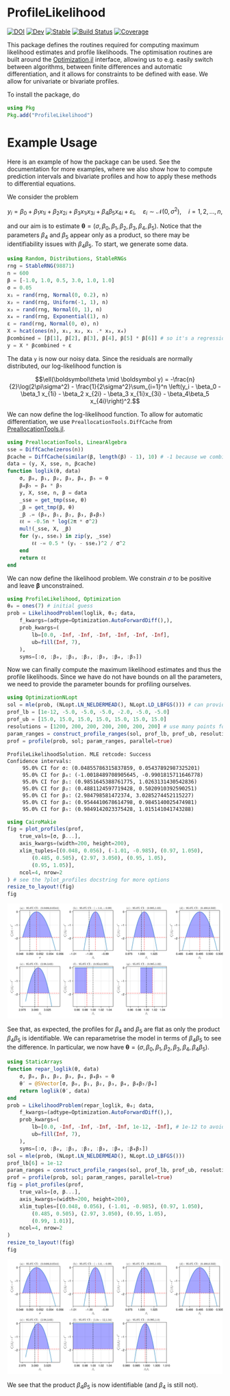 # ProfileLikelihood 

[![DOI](https://zenodo.org/badge/508701126.svg)](https://zenodo.org/badge/latestdoi/508701126)
[![Dev](https://img.shields.io/badge/docs-dev-blue.svg)](https://DanielVandH.github.io/ProfileLikelihood.jl/dev)
[![Stable](https://img.shields.io/badge/docs-stable-blue.svg)](https://DanielVandH.github.io/ProfileLikelihood.jl/stable)
[![Build Status](https://github.com/DanielVandH/ProfileLikelihood.jl/actions/workflows/CI.yml/badge.svg?branch=main)](https://github.com/DanielVandH/ProfileLikelihood.jl/actions/workflows/CI.yml?query=branch%3Amain)
[![Coverage](https://codecov.io/gh/DanielVandH/ProfileLikelihood.jl/branch/main/graph/badge.svg)](https://codecov.io/gh/DanielVandH/ProfileLikelihood.jl)

This package defines the routines required for computing maximum likelihood estimates and profile likelihoods. The optimisation routines are built around the [Optimization.jl](https://github.com/SciML/Optimization.jl) interface, allowing us to e.g. easily switch between algorithms, between finite differences and automatic differentiation, and it allows for constraints to be defined with ease. We allow for univariate or bivariate profiles.

To install the package, do
```julia
using Pkg
Pkg.add("ProfileLikelihood")
```

# Example Usage

Here is an example of how the package can be used. See the documentation for more examples, where we also show how to compute prediction intervals and bivariate profiles and how to apply these methods to differential equations.

We consider the problem
```math 
y_i = \beta_0 + \beta_1 x_{1i} + \beta_2 x_{2i} + \beta_3 x_{1i}x_{3i} + \beta_4\beta_5 x_{4i} + \varepsilon_i, \quad \varepsilon_i \sim \mathcal N(0, \sigma^2), \quad i=1,2,\ldots,n,
```
and our aim is to estimate $\boldsymbol\theta = (\sigma, \beta_0, \beta_1, \beta_2, \beta_3, \beta_4, \beta_5)$. Notice that the parameters $\beta_4$ and $\beta_5$ appear only as a product, so there may be identifiability issues with $\beta_4\beta_5$. To start, we generate some data.
```julia 
using Random, Distributions, StableRNGs
rng = StableRNG(98871)
n = 600
β = [-1.0, 1.0, 0.5, 3.0, 1.0, 1.0]
σ = 0.05
x₁ = rand(rng, Normal(0, 0.2), n)
x₂ = rand(rng, Uniform(-1, 1), n)
x₃ = rand(rng, Normal(0, 1), n)
x₄ = rand(rng, Exponential(1), n)
ε = rand(rng, Normal(0, σ), n)
X = hcat(ones(n), x₁, x₂, x₁ .* x₃, x₄)
βcombined = [β[1], β[2], β[3], β[4], β[5] * β[6]] # so it's a regression problem
y = X * βcombined + ε
```
The data `y` is now our noisy data. Since the residuals are normally distributed, our log-likelihood function is 
```math 
\ell(\boldsymbol\theta \mid \boldsymbol y) = -\frac{n}{2}\log(2\pi\sigma^2) - \frac{1}{2\sigma^2}\sum_{i=1}^n \left(y_i - \beta_0 - \beta_1 x_{1i} - \beta_2 x_{2i} - \beta_3 x_{1i}x_{3i} - \beta_4\beta_5 x_{4i}\right)^2.
```
We can now define the log-likelihood function. To allow for automatic differentiation, we use `PreallocationTools.DiffCache` from [PreallocationTools.jl](https://github.com/SciML/PreallocationTools.jl).
```julia
using PreallocationTools, LinearAlgebra
sse = DiffCache(zeros(n))
βcache = DiffCache(similar(β, length(β) - 1), 10) # -1 because we combine β[5] and β[6]
data = (y, X, sse, n, βcache)
function loglik(θ, data)
    σ, β₀, β₁, β₂, β₃, β₄, β₅ = θ
    β₄β₅ = β₄ * β₅
    y, X, sse, n, β = data
    _sse = get_tmp(sse, θ)
    _β = get_tmp(β, θ)
    _β .= (β₀, β₁, β₂, β₃, β₄β₅)
    ℓℓ = -0.5n * log(2π * σ^2)
    mul!(_sse, X, _β)
    for (yᵢ, sseᵢ) in zip(y, _sse)
        ℓℓ -= 0.5 * (yᵢ - sseᵢ)^2 / σ^2
    end
    return ℓℓ
end
```
We can now define the likelihood problem. We constrain $\sigma$ to be positive and leave $\boldsymbol\beta$ unconstrained.
```julia
using ProfileLikelihood, Optimization
θ₀ = ones(7) # initial guess 
prob = LikelihoodProblem(loglik, θ₀; data,
    f_kwargs=(adtype=Optimization.AutoForwardDiff(),),
    prob_kwargs=(
        lb=[0.0, -Inf, -Inf, -Inf, -Inf, -Inf, -Inf],
        ub=fill(Inf, 7),
    ),
    syms=[:σ, :β₀, :β₁, :β₂, :β₃, :β₄, :β₅])
```
Now we can finally compute the maximum likelihood estimates and thus the profile likelihoods. Since we have do not have bounds on all the parameters, we need to provide the parameter bounds for profiling ourselves.
```julia 
using OptimizationNLopt
sol = mle(prob, (NLopt.LN_NELDERMEAD(), NLopt.LD_LBFGS())) # can provide multiple algorithms to run one after the other
prof_lb = [1e-12, -5.0, -5.0, -5.0, -2.0, -5.0, -5.0]
prof_ub = [15.0, 15.0, 15.0, 15.0, 15.0, 15.0, 15.0]
resolutions = [1200, 200, 200, 200, 200, 200, 200] # use many points for σ
param_ranges = construct_profile_ranges(sol, prof_lb, prof_ub, resolutions)
prof = profile(prob, sol; param_ranges, parallel=true)
```
```
ProfileLikelihoodSolution. MLE retcode: Success
Confidence intervals:
     95.0% CI for σ: (0.04855786315837859, 0.05437892987325201)
     95.0% CI for β₀: (-1.0018489708905645, -0.9901815711646778)
     95.0% CI for β₁: (0.9851645388761775, 1.0263131430542836)
     95.0% CI for β₂: (0.4881124597719428, 0.5020910392590251)
     95.0% CI for β₃: (2.984798581472374, 3.0285274452115227)
     95.0% CI for β₄: (0.9544410678614798, 0.9845140025474981)
     95.0% CI for β₅: (0.9849142023375428, 1.015141041743288)
```

```julia
using CairoMakie
fig = plot_profiles(prof,
    true_vals=[σ, β...],
    axis_kwargs=(width=200, height=200),
    xlim_tuples=[(0.048, 0.056), (-1.01, -0.985), (0.97, 1.050),
        (0.485, 0.505), (2.97, 3.050), (0.95, 1.05),
        (0.95, 1.05)],
    ncol=4, nrow=2
) # see the ?plot_profiles docstring for more options
resize_to_layout!(fig)
fig
```
![Profile likelihood plots](profile_likelihood.svg)

See that, as expected, the profiles for $\beta_4$ and $\beta_5$ are flat as only the product $\beta_4\beta_5$ is identifiable. We can reparametrise the model in terms of $\beta_4\beta_5$ to see the difference. In particular, we now have $\boldsymbol\theta = (\sigma, \beta_0, \beta_1, \beta_2, \beta_3, \beta_4, \beta_4\beta_5)$.

```julia
using StaticArrays 
function repar_loglik(θ, data)
    σ, β₀, β₁, β₂, β₃, β₄, β₄β₅ = θ
    θ′ = @SVector[σ, β₀, β₁, β₂, β₃, β₄, β₄β₅/β₄]
    return loglik(θ′, data)
end
prob = LikelihoodProblem(repar_loglik, θ₀; data,
    f_kwargs=(adtype=Optimization.AutoForwardDiff(),),
    prob_kwargs=(
        lb=[0.0, -Inf, -Inf, -Inf, -Inf, 1e-12, -Inf], # 1e-12 to avoid division by zero
        ub=fill(Inf, 7),
    ),
    syms=[:σ, :β₀, :β₁, :β₂, :β₃, :β₄, :β₄β₅])
sol = mle(prob, (NLopt.LN_NELDERMEAD(), NLopt.LD_LBFGS())) 
prof_lb[6] = 1e-12
param_ranges = construct_profile_ranges(sol, prof_lb, prof_ub, resolutions)
prof = profile(prob, sol; param_ranges, parallel=true)
fig = plot_profiles(prof,
    true_vals=[σ, β...],
    axis_kwargs=(width=200, height=200),
    xlim_tuples=[(0.048, 0.056), (-1.01, -0.985), (0.97, 1.050),
        (0.485, 0.505), (2.97, 3.050), (0.95, 1.05),
        (0.99, 1.01)],
    ncol=4, nrow=2
) 
resize_to_layout!(fig)
fig
```
![Profile likelihood plots](profile_likelihood_reparam.svg)

We see that the product $\beta_4\beta_5$ is now identifiable (and $\beta_4$ is still not).
